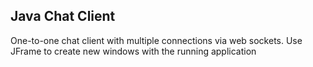## Java Chat Client
One-to-one chat client with multiple connections via web sockets. Use JFrame to create new windows with the running application
